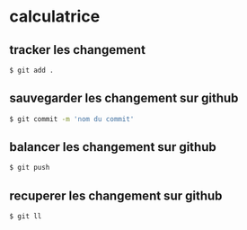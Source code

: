 # calculatrice

## tracker les changement
```bash
$ git add .
```

## sauvegarder les changement sur github
```bash
$ git commit -m 'nom du commit'
```

## balancer les changement sur github
```bash
$ git push
```

## recuperer les changement sur github
```bash
$ git ll
```
